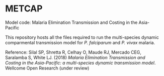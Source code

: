 # METCAP
Model code: Malaria Elimination Transmission and Costing in the Asia-Pacific

This repository hosts all the files required to run the multi-species dynamic comparmental transmission model for *P. falciparum* and *P. vivax* malaria.

Reference: Silal SP, Shretta R, Celhay O, Maude RJ, Mercado CEG, Saralamba S, White LJ. (2018) *Malaria Elimination Transmission and Costing in the Asia-Pacific: a multi-species dynamic transmission model*. Wellcome Open Research (under review)
